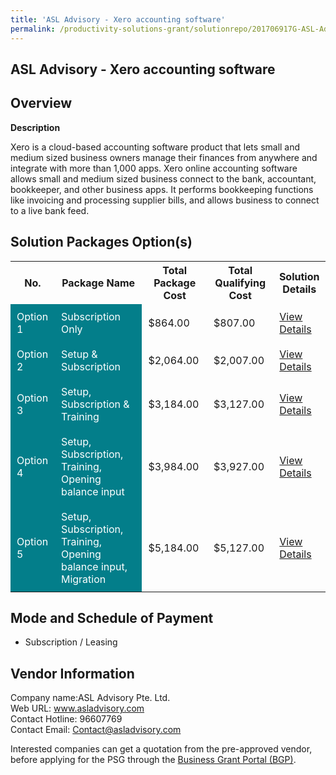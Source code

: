 ```yaml
---
title: 'ASL Advisory - Xero accounting software'
permalink: /productivity-solutions-grant/solutionrepo/201706917G-ASL-Advsory-Xro-ACC-softwr-G
---
```


## ASL Advisory - Xero accounting software

## Overview

**Description**

Xero is a cloud-based accounting software product that lets small and medium sized business owners manage their finances from anywhere and integrate with more than 1,000 apps. Xero online accounting software allows small and medium sized business connect to the bank, accountant, bookkeeper, and other business apps. It performs bookkeeping functions like invoicing and processing supplier bills, and allows business to connect to a live bank feed.

## Solution Packages Option(s)

<table>
<tr>
<th><b>No.</b></th>
<th><b>Package Name</b></th>
<th><b>Total Package Cost</b></th>
<th><b>Total Qualifying Cost</b></th>
<th><b>Solution Details</b></th>
</tr>
<tr>
<td style='padding: 10px; background-color: #037E8A; color: #FFFFFF;'>Option 1</td>
<td style='padding: 10px; background-color: #037E8A; color: #FFFFFF;'>Subscription Only</td>
<td style='padding: 10px;'>$864.00</td>
<td style='padding: 10px;'>$807.00</td>
<td style='padding: 10px;'><a href='/images/psg/ASL_Advisory_XeroAccounting_Desensitised_Part1.pdf' target='_blank'>View Details</a></td>
</tr>
<tr>
<td style='padding: 10px; background-color: #037E8A; color: #FFFFFF;'>Option 2</td>
<td style='padding: 10px; background-color: #037E8A; color: #FFFFFF;'>Setup & Subscription</td>
<td style='padding: 10px;'>$2,064.00</td>
<td style='padding: 10px;'>$2,007.00</td>
<td style='padding: 10px;'><a href='/images/psg/ASL_Advisory_XeroAccounting_Desensitised_Part2.pdf' target='_blank'>View Details</a></td>
</tr>
<tr>
<td style='padding: 10px; background-color: #037E8A; color: #FFFFFF;'>Option 3</td>
<td style='padding: 10px; background-color: #037E8A; color: #FFFFFF;'>Setup, Subscription & Training</td>
<td style='padding: 10px;'>$3,184.00</td>
<td style='padding: 10px;'>$3,127.00</td>
<td style='padding: 10px;'><a href='/images/psg/ASL_Advisory_XeroAccounting_Desensitised_Part3.pdf' target='_blank'>View Details</a></td>
</tr>
<tr>
<td style='padding: 10px; background-color: #037E8A; color: #FFFFFF;'>Option 4</td>
<td style='padding: 10px; background-color: #037E8A; color: #FFFFFF;'>Setup, Subscription, Training, Opening balance input</td>
<td style='padding: 10px;'>$3,984.00</td>
<td style='padding: 10px;'>$3,927.00</td>
<td style='padding: 10px;'><a href='/images/psg/ASL_Advisory_XeroAccounting_Desensitised_Part4.pdf' target='_blank'>View Details</a></td>
</tr>
<tr>
<td style='padding: 10px; background-color: #037E8A; color: #FFFFFF;'>Option 5</td>
<td style='padding: 10px; background-color: #037E8A; color: #FFFFFF;'>Setup, Subscription, Training, Opening balance input, Migration</td>
<td style='padding: 10px;'>$5,184.00</td>
<td style='padding: 10px;'>$5,127.00</td>
<td style='padding: 10px;'><a href='/images/psg/ASL_Advisory_XeroAccounting_Desensitised_Part5.pdf' target='_blank'>View Details</a></td>
</tr>
</table>

## Mode and Schedule of Payment

 - Subscription / Leasing

## Vendor Information

 Company name:ASL Advisory Pte. Ltd.<br>Web URL: www.asladvisory.com <br>Contact Hotline: 96607769 <br>Contact Email: Contact@asladvisory.com 

Interested companies can get a quotation from the pre-approved vendor, before applying for the PSG through the <a href='https://www.businessgrants.gov.sg/' target='_blank' rel='noopener'>Business Grant Portal (BGP)</a>.

<script src="/jquery/resize-tables.js"></script>
